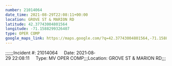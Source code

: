 ```yaml
---
number: 21014064
date_time: 2021-08-29T22:08:11+00:00
location: GROVE ST & MARION RD
latitude: 42.37743004801564
longitude: -71.1588299326407
type: OPER COMP
google_maps_link: https://maps.google.com/?q=42.37743004801564,-71.1588299326407
---
```


;;;;;;Incident #: 21014064     Date: 2021‐08‐29 22:08:11     Type: MV OPER COMP;;;Location: GROVE ST & MARION RD;;;
